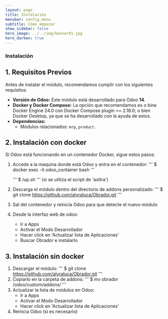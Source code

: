 ```yaml
---
layout: page
title: Instalación
menubar: config_menu
subtitle: Cómo empezar
show_sidebar: false
hero_image: ../../img/banner01.jpg 
hero_darken: true
---
```

### **Instalación**

## 1. Requisitos Previos  

Antes de instalar el módulo, recomendamos cumplir con los siguientes requisitos:  

- **Versión de Odoo:** Este módulo está desarrollado para Odoo **14**.  
- **Docker y Docker Compose:** La opción que recomendamos es o bine Docker Engine 24.0 con Docker Compose plugin >= 2.18.0; o bien Docker Desktop, ya que se ha desarrollado con la ayuda de estos.  
- **Dependencias:**  
  - Módulos relacionados: `mrp`, `product`. 

## 2. Instalación con docker
Si Odoo está funcionando en un contenedor Docker, sigue estos pasos:
1. Accede a la maquina donde está Odoo y entra en el contenedor:
    '''
    $ docker exec -it odoo_container bash
    '''

    '''
    $ /up.sh ''' (si se utiliza el script de 'aoltra')
    
2. Descarga el módulo dentro del directorio de addons personalizado:
    '''
   $ git clone https://github.com/alyraluca/Obrador.git
   '''
3. Sal del contenedor y reinicia Odoo para que detecte el nuevo módulo
4. Desde la interfaz web de odoo:
   - Ir a Apps
   - Activar el Modo Desarrollador
   - Hacer click en 'Actualizar lista de Aplicaciones'
   - Buscar Obrador e instalarlo

## 3. Instalación sin docker
1. Descargar el módulo:
   '''
   $ git clone https://github.com/alyraluca/Obrador.git
   '''
2. Copiarlo en la carpeta de addons:
    '''
    $ mv obrador /odoo/custom/addons/
    '''
3. Actualizar la lista de módulos en Odoo:
   - Ir a Apps
   - Activar el Modo Desarrollador
   - Hacer click en 'Actualizar lista de Aplicaciones'
4. Reinicia Odoo (si es necesario)
   

